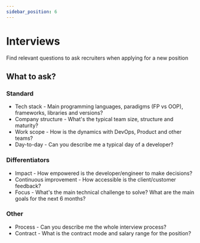```yaml
---
sidebar_position: 6
---
```


# Interviews

Find relevant questions to ask recruiters when applying for a new position

## What to ask?

### Standard

* Tech stack - Main programming languages, paradigms (FP vs OOP), frameworks, libraries and versions?
* Company structure - What's the typical team size, structure and maturity?
* Work scope - How is the dynamics with DevOps, Product and other teams?
* Day-to-day - Can you describe me a typical day of a developer?

### Differentiators

* Impact - How empowered is the developer/engineer to make decisions?
* Continuous improvement - How accessible is the client/customer feedback?
* Focus - What's the main technical challenge to solve? What are the main goals for the next 6 months?

### Other

* Process - Can you describe me the whole interview process?
* Contract - What is the contract mode and salary range for the position?
